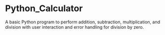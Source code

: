 # Python_Calculator
A basic Python program to perform addition, subtraction, multiplication, and division with user interaction and error handling for division by zero.
